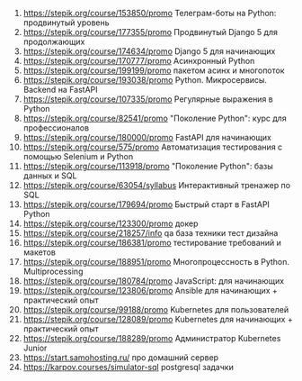 1. https://stepik.org/course/153850/promo Телеграм-боты на Python: продвинутый уровень
2. https://stepik.org/course/177355/promo Продвинутый Django 5 для продолжающих
3. https://stepik.org/course/174634/promo Django 5 для начинающих
4. https://stepik.org/course/170777/promo Асинхронный Python
5. https://stepik.org/course/199199/promo пакетом асинх и многопоток
6. https://stepik.org/course/193038/promo Python. Микросервисы. Backend на FastAPI
7. https://stepik.org/course/107335/promo Регулярные выражения в Python
8. https://stepik.org/course/82541/promo "Поколение Python": курс для профессионалов
9. https://stepik.org/course/180000/promo FastAPI для начинающих
10. https://stepik.org/course/575/promo Автоматизация тестирования с помощью Selenium и Python
11. https://stepik.org/course/113918/promo "Поколение Python": базы данных и SQL
12. https://stepik.org/course/63054/syllabus Интерактивный тренажер по SQL
13. https://stepik.org/course/179694/promo Быстрый старт в FastAPI Python
14. https://stepik.org/course/123300/promo докер
15. https://stepik.org/course/218257/info qa база техники тест дизайна
16. https://stepik.org/course/186381/promo тестирование требований и макетов
17. https://stepik.org/course/188951/promo Многопроцессность в Python. Multiprocessing
18. https://stepik.org/course/180784/promo JavaScript: для начинающих
19. https://stepik.org/course/123806/promo Ansible для начинающих + практический опыт
20. https://stepik.org/course/99188/promo Kubernetes для пользователей
21. https://stepik.org/course/128089/promo Kubernetes для начинающих + практический опыт
22. https://stepik.org/course/188289/promo Администратор Kubernetes Junior
23. https://start.samohosting.ru/ про домашний сервер
24. https://karpov.courses/simulator-sql postgresql задачки 
